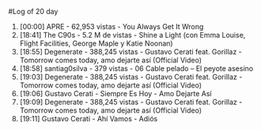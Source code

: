 #Log of 20 day

1. [00:00] APRE - 62,953 vistas - You Always Get It Wrong
1. [18:41] The C90s - 5.2 M de vistas - Shine a Light (con Emma Louise, Flight Facilities, George Maple y Katie Noonan)
1. [18:55] Degenerate - 388,245 vistas - Gustavo Cerati feat. Gorillaz - Tomorrow comes today, amo dejarte así (Official Video)
1. [18:58] santiag0silva - 379 vistas - 06 Cable pelado – El peyote asesino
1. [19:03] Degenerate - 388,245 vistas - Gustavo Cerati feat. Gorillaz - Tomorrow comes today, amo dejarte así (Official Video)
1. [19:06] Gustavo Cerati - Siempre Es Hoy - Amo Dejarte Así
1. [19:09] Degenerate - 388,245 vistas - Gustavo Cerati feat. Gorillaz - Tomorrow comes today, amo dejarte así (Official Video)
1. [19:11] Gustavo Cerati - Ahí Vamos - Adiós
